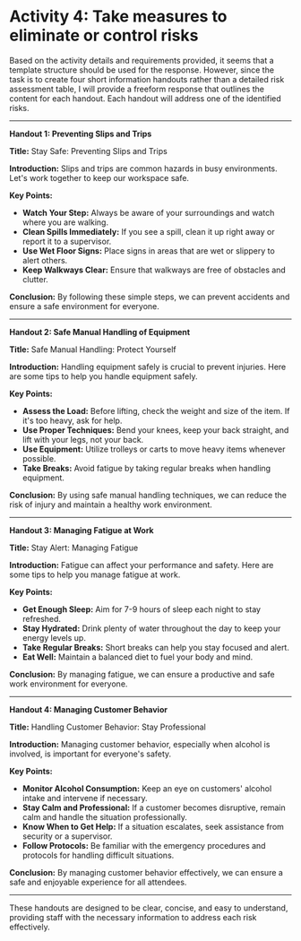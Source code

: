 # Activity 4: Take measures to eliminate or control risks

Based on the activity details and requirements provided, it seems that a template structure should be used for the response. However, since the task is to create four short information handouts rather than a detailed risk assessment table, I will provide a freeform response that outlines the content for each handout. Each handout will address one of the identified risks.

---

**Handout 1: Preventing Slips and Trips**

**Title:** Stay Safe: Preventing Slips and Trips

**Introduction:**
Slips and trips are common hazards in busy environments. Let's work together to keep our workspace safe.

**Key Points:**
- **Watch Your Step:** Always be aware of your surroundings and watch where you are walking.
- **Clean Spills Immediately:** If you see a spill, clean it up right away or report it to a supervisor.
- **Use Wet Floor Signs:** Place signs in areas that are wet or slippery to alert others.
- **Keep Walkways Clear:** Ensure that walkways are free of obstacles and clutter.

**Conclusion:**
By following these simple steps, we can prevent accidents and ensure a safe environment for everyone.

---

**Handout 2: Safe Manual Handling of Equipment**

**Title:** Safe Manual Handling: Protect Yourself

**Introduction:**
Handling equipment safely is crucial to prevent injuries. Here are some tips to help you handle equipment safely.

**Key Points:**
- **Assess the Load:** Before lifting, check the weight and size of the item. If it's too heavy, ask for help.
- **Use Proper Techniques:** Bend your knees, keep your back straight, and lift with your legs, not your back.
- **Use Equipment:** Utilize trolleys or carts to move heavy items whenever possible.
- **Take Breaks:** Avoid fatigue by taking regular breaks when handling equipment.

**Conclusion:**
By using safe manual handling techniques, we can reduce the risk of injury and maintain a healthy work environment.

---

**Handout 3: Managing Fatigue at Work**

**Title:** Stay Alert: Managing Fatigue

**Introduction:**
Fatigue can affect your performance and safety. Here are some tips to help you manage fatigue at work.

**Key Points:**
- **Get Enough Sleep:** Aim for 7-9 hours of sleep each night to stay refreshed.
- **Stay Hydrated:** Drink plenty of water throughout the day to keep your energy levels up.
- **Take Regular Breaks:** Short breaks can help you stay focused and alert.
- **Eat Well:** Maintain a balanced diet to fuel your body and mind.

**Conclusion:**
By managing fatigue, we can ensure a productive and safe work environment for everyone.

---

**Handout 4: Managing Customer Behavior**

**Title:** Handling Customer Behavior: Stay Professional

**Introduction:**
Managing customer behavior, especially when alcohol is involved, is important for everyone's safety.

**Key Points:**
- **Monitor Alcohol Consumption:** Keep an eye on customers' alcohol intake and intervene if necessary.
- **Stay Calm and Professional:** If a customer becomes disruptive, remain calm and handle the situation professionally.
- **Know When to Get Help:** If a situation escalates, seek assistance from security or a supervisor.
- **Follow Protocols:** Be familiar with the emergency procedures and protocols for handling difficult situations.

**Conclusion:**
By managing customer behavior effectively, we can ensure a safe and enjoyable experience for all attendees.

---

These handouts are designed to be clear, concise, and easy to understand, providing staff with the necessary information to address each risk effectively.
